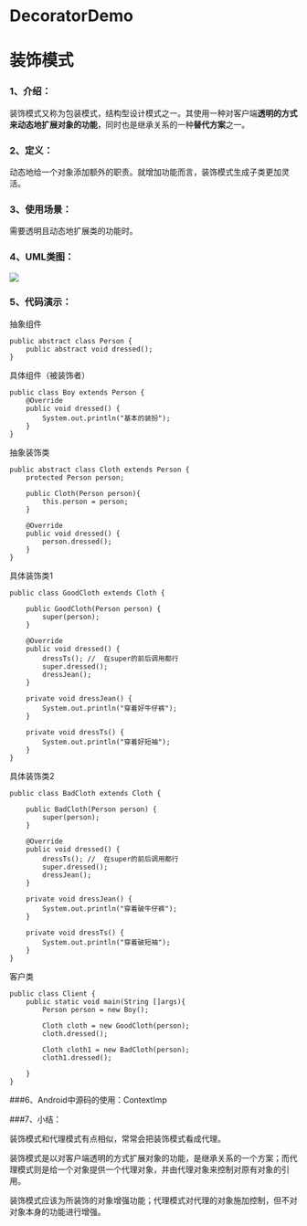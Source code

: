 # DecoratorDemo

# 装饰模式

### 1、介绍：
 装饰模式又称为包装模式，结构型设计模式之一。其使用一种对客户端**透明的方式来动态地扩展对象的功能**，同时也是继承关系的一种**替代方案**之一。

### 2、定义：

动态地给一个对象添加额外的职责。就增加功能而言，装饰模式生成子类更加灵活。

### 3、使用场景：

需要透明且动态地扩展类的功能时。

### 4、UML类图：

![](https://i.imgur.com/orwLGPa.png)

### 5、代码演示：

          
 抽象组件

	public abstract class Person {
	    public abstract void dressed();
	}

 具体组件（被装饰者）

	public class Boy extends Person {
	    @Override
	    public void dressed() {
	        System.out.println("基本的装扮");
	    }
	}
	     
 抽象装饰类

	public abstract class Cloth extends Person {
	    protected Person person;
	
	    public Cloth(Person person){
	        this.person = person;
	    }
	
	    @Override
	    public void dressed() {
	        person.dressed();
	    }
	} 
       
具体装饰类1

	public class GoodCloth extends Cloth {
	
	    public GoodCloth(Person person) {
	        super(person);
	    }
	
	    @Override
	    public void dressed() {
	        dressTs(); //  在super的前后调用都行
	        super.dressed();
	        dressJean();
	    }
	
	    private void dressJean() {
	        System.out.println("穿着好牛仔裤");
	    }
	
	    private void dressTs() {
	        System.out.println("穿着好短袖");
	    }
	}

具体装饰类2

	
	public class BadCloth extends Cloth {
	
	    public BadCloth(Person person) {
	        super(person);
	    }
	
	    @Override
	    public void dressed() {
	        dressTs(); //  在super的前后调用都行
	        super.dressed();
	        dressJean();
	    }
	
	    private void dressJean() {
	        System.out.println("穿着破牛仔裤");
	    }
	
	    private void dressTs() {
	        System.out.println("穿着破短袖");
	    }
	}

客户类


	public class Client {
	    public static void main(String []args){
	        Person person = new Boy();
	
	        Cloth cloth = new GoodCloth(person);
	        cloth.dressed();
	
	        Cloth cloth1 = new BadCloth(person);
	        cloth1.dressed();
	
	    }
	}


###6、Android中源码的使用：ContextImp

###7、小结：

装饰模式和代理模式有点相似，常常会把装饰模式看成代理。 

装饰模式是以对客户端透明的方式扩展对象的功能，是继承关系的一个方案；而代理模式则是给一个对象提供一个代理对象，并由代理对象来控制对原有对象的引用。

装饰模式应该为所装饰的对象增强功能；代理模式对代理的对象施加控制，但不对对象本身的功能进行增强。



